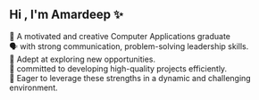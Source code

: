 ## Hi , I'm Amardeep ✨

🧠 A motivated and creative Computer Applications graduate </br>
🗣️ with strong communication, problem-solving leadership skills. </br> 
👾 Adept at exploring new opportunities. </br>
💫 committed to developing high-quality projects efficiently. </br>
💪 Eager to leverage these strengths in a dynamic and challenging environment. </br>
